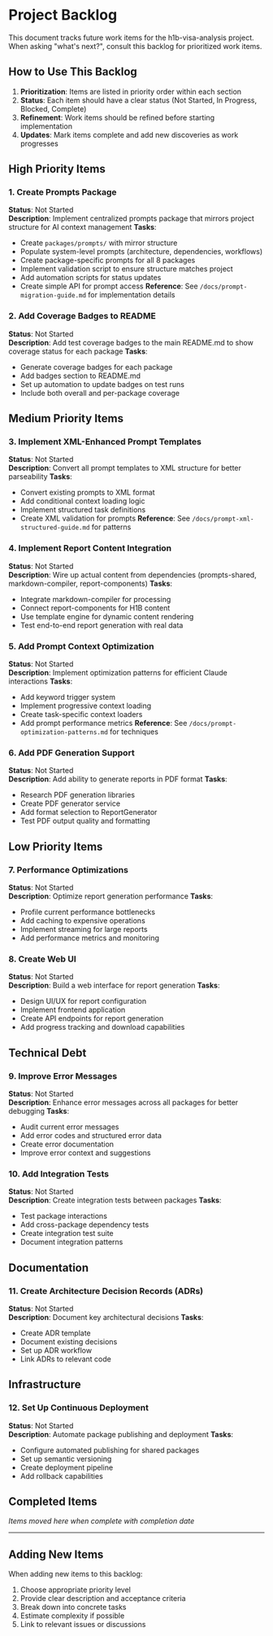 # Project Backlog

This document tracks future work items for the h1b-visa-analysis project. When asking "what's next?", consult this backlog for prioritized work items.

## How to Use This Backlog

1. **Prioritization**: Items are listed in priority order within each section
2. **Status**: Each item should have a clear status (Not Started, In Progress, Blocked, Complete)
3. **Refinement**: Work items should be refined before starting implementation
4. **Updates**: Mark items complete and add new discoveries as work progresses

## High Priority Items

### 1. Create Prompts Package
**Status**: Not Started  
**Description**: Implement centralized prompts package that mirrors project structure for AI context management
**Tasks**:
- Create `packages/prompts/` with mirror structure
- Populate system-level prompts (architecture, dependencies, workflows)
- Create package-specific prompts for all 8 packages
- Implement validation script to ensure structure matches project
- Add automation scripts for status updates
- Create simple API for prompt access
**Reference**: See `/docs/prompt-migration-guide.md` for implementation details

### 2. Add Coverage Badges to README
**Status**: Not Started  
**Description**: Add test coverage badges to the main README.md to show coverage status for each package
**Tasks**:
- Generate coverage badges for each package
- Add badges section to README.md
- Set up automation to update badges on test runs
- Include both overall and per-package coverage

## Medium Priority Items

### 3. Implement XML-Enhanced Prompt Templates
**Status**: Not Started  
**Description**: Convert all prompt templates to XML structure for better parseability
**Tasks**:
- Convert existing prompts to XML format
- Add conditional context loading logic
- Implement structured task definitions
- Create XML validation for prompts
**Reference**: See `/docs/prompt-xml-structured-guide.md` for patterns

### 4. Implement Report Content Integration
**Status**: Not Started  
**Description**: Wire up actual content from dependencies (prompts-shared, markdown-compiler, report-components)
**Tasks**:
- Integrate markdown-compiler for processing
- Connect report-components for H1B content
- Use template engine for dynamic content rendering
- Test end-to-end report generation with real data

### 5. Add Prompt Context Optimization
**Status**: Not Started  
**Description**: Implement optimization patterns for efficient Claude interactions
**Tasks**:
- Add keyword trigger system
- Implement progressive context loading
- Create task-specific context loaders
- Add prompt performance metrics
**Reference**: See `/docs/prompt-optimization-patterns.md` for techniques

### 6. Add PDF Generation Support
**Status**: Not Started  
**Description**: Add ability to generate reports in PDF format
**Tasks**:
- Research PDF generation libraries
- Create PDF generator service
- Add format selection to ReportGenerator
- Test PDF output quality and formatting

## Low Priority Items

### 7. Performance Optimizations
**Status**: Not Started  
**Description**: Optimize report generation performance
**Tasks**:
- Profile current performance bottlenecks
- Add caching to expensive operations
- Implement streaming for large reports
- Add performance metrics and monitoring

### 8. Create Web UI
**Status**: Not Started  
**Description**: Build a web interface for report generation
**Tasks**:
- Design UI/UX for report configuration
- Implement frontend application
- Create API endpoints for report generation
- Add progress tracking and download capabilities

## Technical Debt

### 9. Improve Error Messages
**Status**: Not Started  
**Description**: Enhance error messages across all packages for better debugging
**Tasks**:
- Audit current error messages
- Add error codes and structured error data
- Create error documentation
- Improve error context and suggestions

### 10. Add Integration Tests
**Status**: Not Started  
**Description**: Create integration tests between packages
**Tasks**:
- Test package interactions
- Add cross-package dependency tests
- Create integration test suite
- Document integration patterns

## Documentation

### 11. Create Architecture Decision Records (ADRs)
**Status**: Not Started  
**Description**: Document key architectural decisions
**Tasks**:
- Create ADR template
- Document existing decisions
- Set up ADR workflow
- Link ADRs to relevant code

## Infrastructure

### 12. Set Up Continuous Deployment
**Status**: Not Started  
**Description**: Automate package publishing and deployment
**Tasks**:
- Configure automated publishing for shared packages
- Set up semantic versioning
- Create deployment pipeline
- Add rollback capabilities

## Completed Items

_Items moved here when complete with completion date_

---

## Adding New Items

When adding new items to this backlog:
1. Choose appropriate priority level
2. Provide clear description and acceptance criteria
3. Break down into concrete tasks
4. Estimate complexity if possible
5. Link to relevant issues or discussions